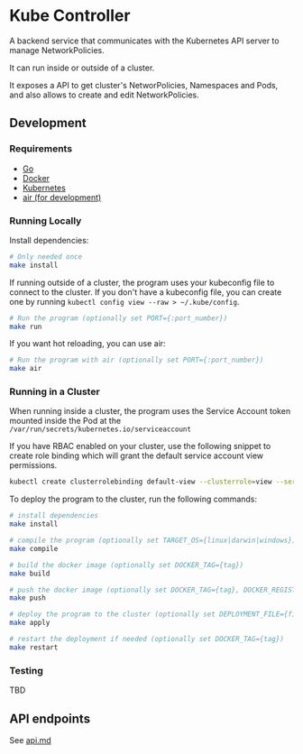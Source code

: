 # Kube Controller

A backend service that communicates with the Kubernetes API server to manage NetworkPolicies.

It can run inside or outside of a cluster.

It exposes a API to get cluster's NetworPolicies, Namespaces and Pods, and also allows to create and edit NetworkPolicies.

## Development

### Requirements

- [Go](https://golang.org/doc/install)
- [Docker](https://docs.docker.com/get-docker/)
- [Kubernetes](https://kubernetes.io/docs/tasks/tools/install-kubectl/)
- [air (for development)](https://github.com/cosmtrek/air)

### Running Locally

Install dependencies:

```bash
# Only needed once
make install
```

If running outside of a cluster, the program uses your kubeconfig file to connect to the cluster. If you don't have a kubeconfig file, you can create one by running `kubectl config view --raw > ~/.kube/config`.

```bash
# Run the program (optionally set PORT={:port_number})
make run
```

If you want hot reloading, you can use air:

```bash
# Run the program with air (optionally set PORT={:port_number})
make air
```

### Running in a Cluster

When running inside a cluster, the program uses the Service Account token mounted inside the Pod at the `/var/run/secrets/kubernetes.io/serviceaccount`

If you have RBAC enabled on your cluster, use the following snippet to create role binding which will grant the default service account view permissions.

```bash
kubectl create clusterrolebinding default-view --clusterrole=view --serviceaccount=default:default
```

To deploy the program to the cluster, run the following commands:


```bash
# install dependencies
make install

# compile the program (optionally set TARGET_OS={linux|darwin|windows})
make compile

# build the docker image (optionally set DOCKER_TAG={tag})
make build

# push the docker image (optionally set DOCKER_TAG={tag}, DOCKER_REGISTRY={registry})
make push

# deploy the program to the cluster (optionally set DEPLOYMENT_FILE={file})
make apply

# restart the deployment if needed (optionally set DOCKER_TAG={tag})
make restart
```

### Testing

TBD

## API endpoints

See [api.md](api.md)